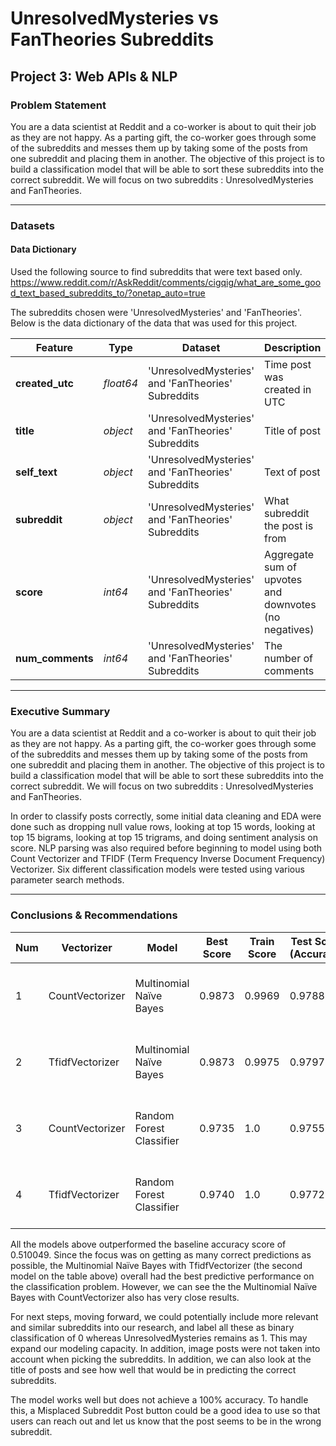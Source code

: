# UnresolvedMysteries vs FanTheories Subreddits

## Project 3: Web APIs & NLP

### Problem Statement

You are a data scientist at Reddit and a co-worker is about to quit their job as they are not happy. As a parting gift, the co-worker goes through some of the subreddits and messes them up by taking some of the posts from one subreddit and placing them in another. The objective of this project is to build a classification model that will be able to sort these subreddits into the correct subreddit. We will focus on two subreddits : UnresolvedMysteries and FanTheories. 

---

### Datasets


#### Data Dictionary

Used the following source to find subreddits that were text based only. 
https://www.reddit.com/r/AskReddit/comments/cigqig/what_are_some_good_text_based_subreddits_to/?onetap_auto=true

The subreddits chosen were 'UnresolvedMysteries' and 'FanTheories'. Below is the data dictionary of the data that was used for this project.

|Feature|Type|Dataset|Description|
|---|---|---|---|
|**created_utc**|*float64*|'UnresolvedMysteries' and 'FanTheories' Subreddits| Time post was created in UTC
|**title**|*object*|'UnresolvedMysteries' and 'FanTheories' Subreddits| Title of post
|**self_text**|*object* |'UnresolvedMysteries' and 'FanTheories' Subreddits| Text of post
|**subreddit**|*object* |'UnresolvedMysteries' and 'FanTheories' Subreddits| What subreddit the post is from
|**score**|*int64* |'UnresolvedMysteries' and 'FanTheories' Subreddits| Aggregate sum of upvotes and downvotes (no negatives)
|**num_comments**|*int64* |'UnresolvedMysteries' and 'FanTheories' Subreddits| The number of comments


---

### Executive Summary

You are a data scientist at Reddit and a co-worker is about to quit their job as they are not happy. As a parting gift, the co-worker goes through some of the subreddits and messes them up by taking some of the posts from one subreddit and placing them in another. The objective of this project is to build a classification model that will be able to sort these subreddits into the correct subreddit. We will focus on two subreddits : UnresolvedMysteries and FanTheories. 

In order to classify posts correctly, some initial data cleaning and EDA were done such as dropping null value rows, looking at top 15 words, looking at top 15 bigrams, looking at top 15 trigrams, and doing sentiment analysis on score. NLP parsing was also required before beginning to model using both Count Vectorizer and TFIDF (Term Frequency Inverse Document Frequency) Vectorizer. Six different classification models were tested using various parameter search methods.


---

### Conclusions & Recommendations

| Num | Vectorizer | Model | Best Score | Train Score |Test Score (Accuracy)| Best Parameters |
| --- | --- | --- | --- | --- | --- | --- |
| 1 | CountVectorizer | Multinomial Naïve Bayes |0.9873|0.9969|0.9788|{'cvec__max_features': None, 'cvec__min_df': 2, 'cvec__ngram_range': (2, 2)} |
| 2 | TfidfVectorizer | Multinomial Naïve Bayes |0.9873|0.9975|0.9797|{'tvec__max_features': None, 'tvec__min_df': 2, 'tvec__ngram_range': (2, 2)} |
| 3 | CountVectorizer | Random Forest Classifier |0.9735|1.0|0.9755|{'rf__max_depth': None, 'rf__min_samples_leaf': 1, 'rf__n_estimators': 150} |
| 4 | TfidfVectorizer | Random Forest Classifier |0.9740|1.0|0.9772|{'rf__max_depth': None, 'rf__min_samples_leaf': 1, 'rf__n_estimators': 500} |


All the models above outperformed the baseline accuracy score of 0.510049. Since the focus was on getting as many correct predictions as possible, the Multinomial Naïve Bayes with TfidfVectorizer (the second model on the table above) overall had the best predictive performance on the classification problem. However, we can see the the Multinomial Naïve Bayes with CountVectorizer also has very close results.

For next steps, moving forward, we could potentially include more relevant and similar subreddits into our research, and label all these as binary classification of 0 whereas UnresolvedMysteries remains as 1. This may expand our modeling capacity. In addition, image posts were not taken into account when picking the subreddits. In addition, we can also look at the title of posts and see how well that would be in predicting the correct subreddits.

The model works well but does not achieve a 100% accuracy. To handle this, a Misplaced Subreddit Post button could be a good idea to use so that users can reach out and let us know that the post seems to be in the wrong subreddit.

